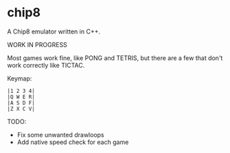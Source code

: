 # chip8
A Chip8 emulator written in C++. 

WORK IN PROGRESS

Most games work fine, like PONG and TETRIS, but there are a few that don't work correctly like TICTAC.

Keymap:
```
|1 2 3 4|
|Q W E R|
|A S D F|
|Z X C V|
```
TODO:
- Fix some unwanted drawloops
- Add native speed check for each game
